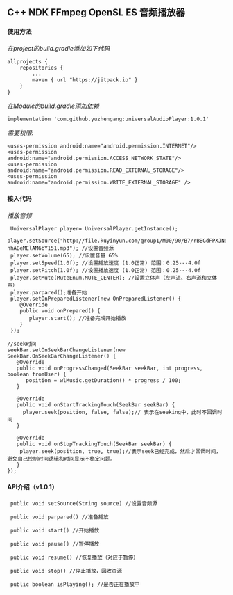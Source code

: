 ## C++  NDK  FFmpeg  OpenSL ES 音频播放器

#### 使用方法
*在project的build.gradle添加如下代码*

    allprojects {
	    repositories {
	        ...
	        maven { url "https://jitpack.io" }
	    }
	}

*在Module的build.gradle添加依赖*
  
    implementation 'com.github.yuzhengang:universalAudioPlayer:1.0.1'
   
*需要权限:*
    
    <uses-permission android:name="android.permission.INTERNET"/>
    <uses-permission android:name="android.permission.ACCESS_NETWORK_STATE"/>
    <uses-permission android:name="android.permission.READ_EXTERNAL_STORAGE"/>
    <uses-permission android:name="android.permission.WRITE_EXTERNAL_STORAGE" />
    
#### 接入代码
  *播放音频*
      
     UniversalPlayer player= UniversalPlayer.getInstance();
     player.setSource("http://file.kuyinyun.com/group1/M00/90/B7/rBBGdFPXJNeAM-nhABeMElAM6bY151.mp3"); //设置音频源
     player.setVolume(65); //设置音量 65%
     player.setSpeed(1.0f); //设置播放速度 (1.0正常) 范围：0.25---4.0f
     player.setPitch(1.0f); //设置播放速度 (1.0正常) 范围：0.25---4.0f
     player.setMute(MuteEnum.MUTE_CENTER); //设置立体声（左声道、右声道和立体声）
     player.parpared();准备开始
     player.setOnPreparedListener(new OnPreparedListener() {
        @Override
        public void onPrepared() {
           player.start(); //准备完成开始播放
        }
     });
     
    //seek时间
    seekBar.setOnSeekBarChangeListener(new SeekBar.OnSeekBarChangeListener() {
       @Override
       public void onProgressChanged(SeekBar seekBar, int progress, boolean fromUser) {
          position = wlMusic.getDuration() * progress / 100;
       }

       @Override
       public void onStartTrackingTouch(SeekBar seekBar) {
         player.seek(position, false, false);// 表示在seeking中，此时不回调时间
       }

       @Override
       public void onStopTrackingTouch(SeekBar seekBar) {
        player.seek(position, true, true);//表示seek已经完成，然后才回调时间，避免自己控制时间逻辑和时间显示不稳定问题。
       }
    });
    
 #### API介绍（v1.0.1）   
 
     public void setSource(String source) //设置音频源
       
     public void parpared() //准备播放
     
     public void start() //开始播放

     public void pause() //暂停播放
     
     public void resume() //恢复播放（对应于暂停）
     
     public void stop() //停止播放，回收资源
     
     public boolean isPlaying(); //是否正在播放中
     
     
     
     
     
    
    
    
